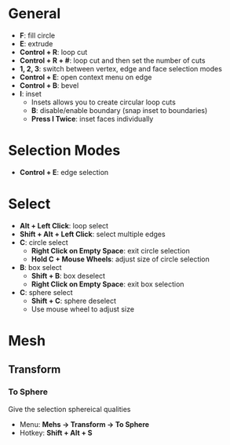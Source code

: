 # General

- **F**: fill circle
- **E**: extrude
- **Control + R**: loop cut
- **Control + R + #**: loop cut and then set the number of cuts
- **1, 2, 3**: switch between vertex, edge and face selection modes
- **Control + E**: open context menu on edge
- **Control + B**: bevel
- **I**: inset
  - Insets allows you to create circular loop cuts
  - **B**: disable/enable boundary (snap inset to boundaries)
  - **Press I Twice**: inset faces individually

# Selection Modes

- **Control + E**: edge selection

# Select

- **Alt + Left Click**: loop select
- **Shift + Alt + Left Click**: select multiple edges
- **C**: circle select
  - **Right Click on Empty Space**: exit circle selection
  - **Hold C + Mouse Wheels**: adjust size of circle selection
- **B**: box select
  - **Shift + B**: box deselect
  - **Right Click on Empty Space**: exit box selection
- **C**: sphere select
  - **Shift + C**: sphere deselect
  - Use mouse wheel to adjust size

# Mesh

## Transform

### To Sphere

Give the selection sphereical qualities

- Menu: **Mehs -> Transform -> To Sphere**
- Hotkey: **Shift + Alt + S**
